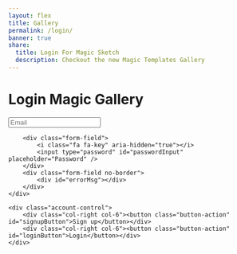 ```yaml
---
layout: flex
title: Gallery
permalink: /login/
banner: true
share:
  title: Login For Magic Sketch
  description: Checkout the new Magic Templates Gallery
---
```


<link rel="stylesheet" type="text/css" href="/css/gallery.css" media="screen" />

# Login Magic Gallery

<script>
	var inapp = false;
	$( document ).ready(function() {

		function getParameterByName(name, url) {
		    if (!url) url = window.location.href;
		    name = name.replace(/[\[\]]/g, "\\$&");
		    var regex = new RegExp("[?&]" + name + "(=([^&#]*)|&|#|$)"),
		        results = regex.exec(url);
		    if (!results) return null;
		    if (!results[2]) return '';
		    return decodeURIComponent(results[2].replace(/\+/g, " "));
		}

		if(getParameterByName('inapp') != null){
			$('.flex-center.mb2').hide();
			$('.site-header').hide();
			$('.site-footer').hide();

			inapp = true;
		}

		function login(email, password){
			var errorOutput = $('#errorMsg');
			var re = /^(([^<>()\[\]\\.,;:\s@"]+(\.[^<>()\[\]\\.,;:\s@"]+)*)|(".+"))@((\[[0-9]{1,3}\.[0-9]{1,3}\.[0-9]{1,3}\.[0-9]{1,3}])|(([a-zA-Z\-0-9]+\.)+[a-zA-Z]{2,}))$/;

			if(!re.test(email)){
				errorOutput.html('Email address is invalid');
				$('#loginButton').removeAttr('disabled');
				return false;
			}

			var param = {
				email: email,
				password: password
			};

			// Perform Login
			$.ajax({
				url: '{{ site.apigateway[jekyll.environment].url }}/login',
				data: param,
				method: 'POST',
				complete: function(json){
				},
				success: function(json){
					Cookies.set('t', json.access_token); //{domain: 'config.domain'});
					Cookies.set('rt', json.refresh_token);
					Cookies.set('userEmail', email);

					window.location = '/profile'+(inapp?'?inapp':'');
				},
				error: function(json){
					console.log(json);

					errorOutput.html('There is problem on logging in.');
					$('#loginButton').removeAttr('disabled');
				}
			});
		}

		function logout(){
			var param = {
				email: Cookies.get('userEmail'),
			};

			// Perform Login
			$.ajax({
				url: '{{ site.apigateway[jekyll.environment].url }}/logout',
				data: param,
				headers: {
					'X-Access-Token': Cookies.get('t'),
					'X-Refresh-Token': Cookies.get('rt'),
				},
				method: 'DELETE',
				complete: function(json){
				},
				success: function(json){
					console.log(json);
					Cookies.remove('t');
					Cookies.remove('rt');
					Cookies.remove('userEmail');

					window.location = '/';
				},
				error: function(json){
					console.log(json);
				}
			});
		}

		$('#loginButton').click(function(e){
			var email = $('#emailInput').val();
			var password = $('#passwordInput').val();

			login(email, password);

			$(this).attr('disabled', 'disabled');
		});

		$('#logoutButton').click(function(e){
			logout();

			$(this).attr('disabled', 'disabled');
		});

		$('#signupButton').click(function(e){
			window.location = '/signup' + (inapp?'?inapp':'');
		});

	  });

</script>

<div class="login-form-container">
	<div class="field-area">
		<div class="form-field">
			<i class="fa fa-envelope-o" aria-hidden="true"></i>
			<input type="text" id="emailInput" placeholder="Email" />
		</div>

		<div class="form-field">
			<i class="fa fa-key" aria-hidden="true"></i>
			<input type="password" id="passwordInput" placeholder="Password" />
		</div>
		<div class="form-field no-border">
			<div id="errorMsg"></div>
		</div>
	</div>

	<div class="account-control">
		<div class="col-right col-6"><button class="button-action" id="signupButton">Sign up</button></div>
		<div class="col-right col-6"><button class="button-action" id="loginButton">Login</button></div>
	</div>

</div>